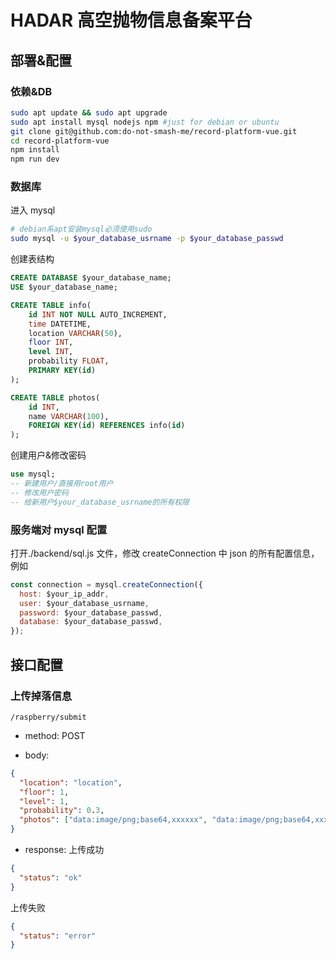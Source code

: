 # HADAR 高空抛物信息备案平台

## 部署&配置

### 依赖&DB

``` bash
sudo apt update && sudo apt upgrade
sudo apt install mysql nodejs npm #just for debian or ubuntu
git clone git@github.com:do-not-smash-me/record-platform-vue.git
cd record-platform-vue
npm install
npm run dev
```

### 数据库

进入 mysql

```bash
# debian系apt安装mysql必须使用sudo
sudo mysql -u $your_database_usrname -p $your_database_passwd
```

创建表结构

```sql
CREATE DATABASE $your_database_name;
USE $your_database_name;

CREATE TABLE info(
    id INT NOT NULL AUTO_INCREMENT,
    time DATETIME,
    location VARCHAR(50),
    floor INT,
    level INT,
    probability FLOAT,
    PRIMARY KEY(id)
);

CREATE TABLE photos(
    id INT,
    name VARCHAR(100),
    FOREIGN KEY(id) REFERENCES info(id)
);
```

创建用户&修改密码

```sql
use mysql;
-- 新建用户/直接用root用户
-- 修改用户密码
-- 给新用户$your_database_usrname的所有权限
```

### 服务端对 mysql 配置

打开./backend/sql.js 文件，修改 createConnection 中 json 的所有配置信息，例如

```javascript
const connection = mysql.createConnection({
  host: $your_ip_addr,
  user: $your_database_usrname,
  password: $your_database_passwd,
  database: $your_database_passwd,
});
```

## 接口配置

### 上传掉落信息

`/raspberry/submit`

- method: POST

- body:

```json
{
  "location": "location",
  "floor": 1,
  "level": 1,
  "probability": 0.3,
  "photos": ["data:image/png;base64,xxxxxx", "data:image/png;base64,xxxxxx"]
}
```

- response:
  上传成功

```json
{
  "status": "ok"
}
```

上传失败

```json
{
  "status": "error"
}
```
